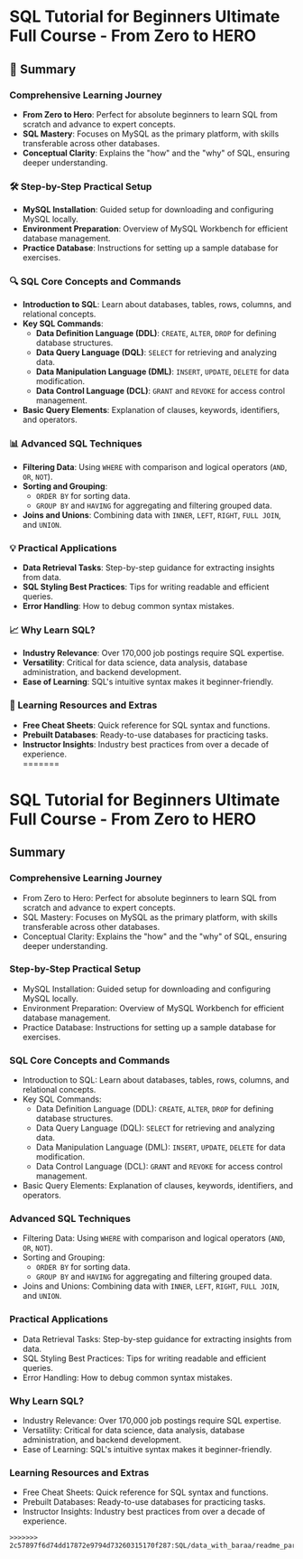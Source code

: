 # SQL Tutorial for Beginners Ultimate Full Course - From Zero to HERO  

## 🌟 Summary  

### Comprehensive Learning Journey  
- **From Zero to Hero**: Perfect for absolute beginners to learn SQL from scratch and advance to expert concepts.  
- **SQL Mastery**: Focuses on MySQL as the primary platform, with skills transferable across other databases.  
- **Conceptual Clarity**: Explains the "how" and the "why" of SQL, ensuring deeper understanding.  

### 🛠 Step-by-Step Practical Setup  
- **MySQL Installation**: Guided setup for downloading and configuring MySQL locally.  
- **Environment Preparation**: Overview of MySQL Workbench for efficient database management.  
- **Practice Database**: Instructions for setting up a sample database for exercises.  

### 🔍 SQL Core Concepts and Commands  
- **Introduction to SQL**: Learn about databases, tables, rows, columns, and relational concepts.  
- **Key SQL Commands**:  
  - **Data Definition Language (DDL)**: `CREATE`, `ALTER`, `DROP` for defining database structures.  
  - **Data Query Language (DQL)**: `SELECT` for retrieving and analyzing data.  
  - **Data Manipulation Language (DML)**: `INSERT`, `UPDATE`, `DELETE` for data modification.  
  - **Data Control Language (DCL)**: `GRANT` and `REVOKE` for access control management.  
- **Basic Query Elements**: Explanation of clauses, keywords, identifiers, and operators.  

### 📊 Advanced SQL Techniques  
- **Filtering Data**: Using `WHERE` with comparison and logical operators (`AND`, `OR`, `NOT`).  
- **Sorting and Grouping**:  
  - `ORDER BY` for sorting data.  
  - `GROUP BY` and `HAVING` for aggregating and filtering grouped data.  
- **Joins and Unions**: Combining data with `INNER`, `LEFT`, `RIGHT`, `FULL JOIN`, and `UNION`.  

### 💡 Practical Applications  
- **Data Retrieval Tasks**: Step-by-step guidance for extracting insights from data.  
- **SQL Styling Best Practices**: Tips for writing readable and efficient queries.  
- **Error Handling**: How to debug common syntax mistakes.  

### 📈 Why Learn SQL?  
- **Industry Relevance**: Over 170,000 job postings require SQL expertise.  
- **Versatility**: Critical for data science, data analysis, database administration, and backend development.  
- **Ease of Learning**: SQL's intuitive syntax makes it beginner-friendly.  

### 🧩 Learning Resources and Extras  
- **Free Cheat Sheets**: Quick reference for SQL syntax and functions.  
- **Prebuilt Databases**: Ready-to-use databases for practicing tasks.  
- **Instructor Insights**: Industry best practices from over a decade of experience.  
=======
# SQL Tutorial for Beginners Ultimate Full Course - From Zero to HERO  

## Summary  

### Comprehensive Learning Journey  
- From Zero to Hero: Perfect for absolute beginners to learn SQL from scratch and advance to expert concepts.  
- SQL Mastery: Focuses on MySQL as the primary platform, with skills transferable across other databases.  
- Conceptual Clarity: Explains the "how" and the "why" of SQL, ensuring deeper understanding.  

### Step-by-Step Practical Setup  
- MySQL Installation: Guided setup for downloading and configuring MySQL locally.  
- Environment Preparation: Overview of MySQL Workbench for efficient database management.  
- Practice Database: Instructions for setting up a sample database for exercises.  

### SQL Core Concepts and Commands  
- Introduction to SQL: Learn about databases, tables, rows, columns, and relational concepts.  
- Key SQL Commands:  
  - Data Definition Language (DDL): `CREATE`, `ALTER`, `DROP` for defining database structures.  
  - Data Query Language (DQL): `SELECT` for retrieving and analyzing data.  
  - Data Manipulation Language (DML): `INSERT`, `UPDATE`, `DELETE` for data modification.  
  - Data Control Language (DCL): `GRANT` and `REVOKE` for access control management.  
- Basic Query Elements: Explanation of clauses, keywords, identifiers, and operators.  

### Advanced SQL Techniques  
- Filtering Data: Using `WHERE` with comparison and logical operators (`AND`, `OR`, `NOT`).  
- Sorting and Grouping:  
  - `ORDER BY` for sorting data.  
  - `GROUP BY` and `HAVING` for aggregating and filtering grouped data.  
- Joins and Unions: Combining data with `INNER`, `LEFT`, `RIGHT`, `FULL JOIN`, and `UNION`.  

### Practical Applications  
- Data Retrieval Tasks: Step-by-step guidance for extracting insights from data.  
- SQL Styling Best Practices: Tips for writing readable and efficient queries.  
- Error Handling: How to debug common syntax mistakes.  

### Why Learn SQL?  
- Industry Relevance: Over 170,000 job postings require SQL expertise.  
- Versatility: Critical for data science, data analysis, database administration, and backend development.  
- Ease of Learning: SQL's intuitive syntax makes it beginner-friendly.  

### Learning Resources and Extras  
- Free Cheat Sheets: Quick reference for SQL syntax and functions.  
- Prebuilt Databases: Ready-to-use databases for practicing tasks.  
- Instructor Insights: Industry best practices from over a decade of experience.  
```
>>>>>>> 2c57897f6d74dd17872e9794d73260315170f287:SQL/data_with_baraa/readme_part_1.md
